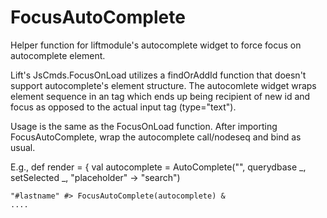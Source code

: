FocusAutoComplete
=================

Helper function for liftmodule's autocomplete widget to force focus on autocomplete element.

Lift's JsCmds.FocusOnLoad utilizes a findOrAddId function that doesn't support autocomplete's element structure. The autocomlete widget wraps element sequence in an <span> tag which ends up being recipient of new id and focus as opposed to the actual input tag (type="text").

Usage is the same as the FocusOnLoad function. After importing FocusAutoComplete, wrap the autocomplete call/nodeseq and bind as usual.

E.g.,
def render = {
    val autocomplete = AutoComplete("", querydbase _, setSelected _, "placeholder" -> "search")
        
    "#lastname" #> FocusAutoComplete(autocomplete) &
    ....
